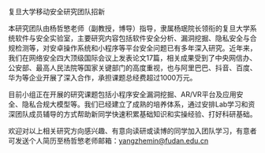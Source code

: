复旦大学移动安全研究团队招新

本研究团队由杨哲慜老师（副教授，博导）指导，隶属杨珉院长领衔的复旦大学系统软件与安全实验室，主要研究内容包括软件安全分析、漏洞挖掘、隐私安全与合规检测等，对安卓操作系统和小程序等平台安全问题已有多年深入研究。近年来，我们在网络安全四大顶级国际会议上发表论文17篇，相关成果受到了中央网信办、公安部、最高人民法院等国家关键部门的高度重视，也与阿里巴巴、抖音、百度、华为等企业开展了深入合作，承担课题总经费超过1000万元。

目前小组正在开展的研究课题包括小程序安全漏洞挖掘、AR/VR平台及应用安全、隐私合规大模型等。我们已经建立了成熟的培养体系，通过安排Lab学习和资深团队成员辅导的方式帮助新同学快速积累基础知识和实操经验、打好科研基础。

欢迎对以上相关研究方向感兴趣、有意向读研或读博的同学加入团队学习，有意者可发送个人简历至杨哲慜老师邮箱：yangzhemin@fudan.edu.cn
